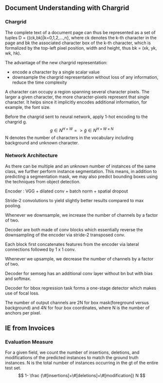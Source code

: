 ## Document Understanding with Chargrid

### Chargrid

The complete text of a document page can thus be represented as a set of tuples D = {(ck,bk)|k=0,1,2,...,n}, where ck denotes the k-th character in the page and bk the associated character box of the k-th character, which is formalized by the top-left pixel position, width and height, thus bk = (xk, yk, wk, hk).



The advantage of the new chargrid representation:

- encode a character by a single scalar value
- downsample the chargrid representation without loss of any information, reduce the time complexity



A character can occupy a region spanning several character pixels. The larger a given character, the more character-pixels represent that single character. It helps since it implicitly encodes additional information, for example, the font size.



Before the chargrid sent to neural network, apply 1-hot encoding to the chargrid g.  
$$
g \in N^{H×W} => \widetilde g \in N^{H×W×N}
$$
N denotes the number of characters in the vocabulary including background and unknown character.

### Network Architecture

As there can be multiple and an unknown number of instances of the same class, we further perform instance segmentation. This means, in addition to predicting a segmentation mask, we may also predict bounding boxes using the techniques from object detection.



Encoder : VGG + dilated conv + batch norm + spatial dropout  

Stride-2 convolutions to yield slightly better results compared to max pooling.

Whenever we downsample, we increase the number of channels by a factor of two.  



Decoder are both made of conv blocks which essentially reverse the downsampling of the encoder via stride-2 transposed conv.  

Each block first concatenates features from the encoder via lateral connections followed by 1 x 1 conv.  

Whenever we upsample, we decrease the number of channels by a factor of two.



Decoder for semseg has an additional conv layer without bn but with bias and softmax.  

Decoder for bbox regression task forms a one-stage detector which makes use of focal loss.



The number of output channels are 2N for box mask(foreground versus background) and 4N for four box coordinates, where N is the number of anchors per pixel.  

## IE from Invoices

### Evaluation Measure

For a given field, we count the number of insertions, deletions, and modifications of the predicted instances to match the ground truth instances. N is the total number of instances occurring in the gt of the entire test set.  
$$
1- \frac {\#[insertions]+\#[deletions]+\#[modification]} N
$$
